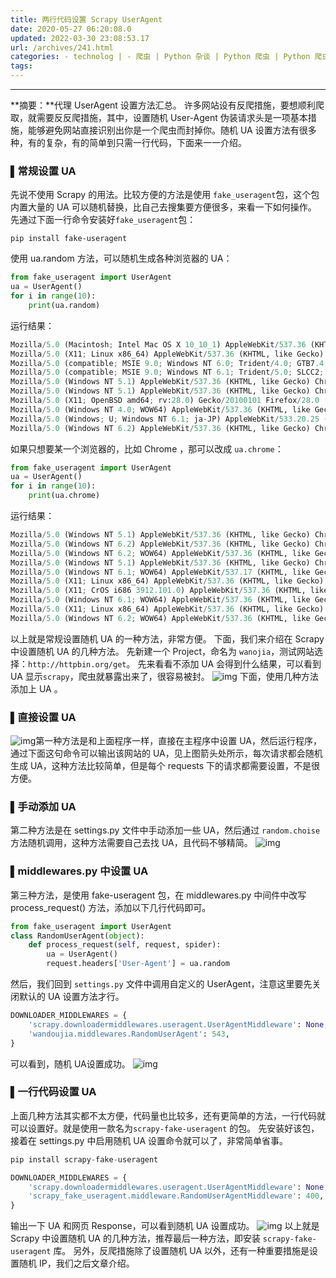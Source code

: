 ```yaml
---
title: 两行代码设置 Scrapy UserAgent
date: 2020-05-27 06:20:08.0
updated: 2022-03-30 23:08:53.17
url: /archives/241.html
categories: - technolog | - 爬虫 | Python 杂谈 | Python 爬虫 | Python 爬虫 App
tags: 
---
```




* * *

**摘要：**代理 UserAgent 设置方法汇总。 许多网站设有反爬措施，要想顺利爬取，就需要反反爬措施，其中，设置随机 User-Agent 伪装请求头是一项基本措施，能够避免网站直接识别出你是一个爬虫而封掉你。随机 UA 设置方法有很多种，有的复杂，有的简单到只需一行代码，下面来一一介绍。

### ▌常规设置 UA

先说不使用 Scrapy 的用法。比较方便的方法是使用 `fake_useragent`包，这个包内置大量的 UA 可以随机替换，比自己去搜集要方便很多，来看一下如何操作。 先通过下面一行命令安装好`fake_useragent`包：

```
pip install fake-useragent
```

使用 ua.random 方法，可以随机生成各种浏览器的 UA：

```python
from fake_useragent import UserAgent
ua = UserAgent()
for i in range(10):
    print(ua.random)
```

运行结果：

```python
Mozilla/5.0 (Macintosh; Intel Mac OS X 10_10_1) AppleWebKit/537.36 (KHTML, like Gecko) Chrome/37.0.2062.124 Safari/537.36
Mozilla/5.0 (X11; Linux x86_64) AppleWebKit/537.36 (KHTML, like Gecko) Chrome/34.0.1847.137 Safari/4E423F
Mozilla/5.0 (compatible; MSIE 9.0; Windows NT 6.0; Trident/4.0; GTB7.4; InfoPath.3; SV1; .NET CLR 3.1.76908; WOW64; en-US)
Mozilla/5.0 (compatible; MSIE 9.0; Windows NT 6.1; Trident/5.0; SLCC2; .NET CLR 2.0.50727; .NET CLR 3.5.30729; .NET CLR 3.0.30729; Media Center PC 6.0; InfoPath.2; .NET CLR 1.1.4322; .NET4.0C; Tablet PC 2.0)
Mozilla/5.0 (Windows NT 5.1) AppleWebKit/537.36 (KHTML, like Gecko) Chrome/41.0.2224.3 Safari/537.36
Mozilla/5.0 (Windows NT 5.1) AppleWebKit/537.36 (KHTML, like Gecko) Chrome/34.0.1847.116 Safari/537.36 Mozilla/5.0 (iPad; U; CPU OS 3_2 like Mac OS X; en-us) AppleWebKit/531.21.10 (KHTML, like Gecko) Version/4.0.4 Mobile/7B334b Safari/531.21.10
Mozilla/5.0 (X11; OpenBSD amd64; rv:28.0) Gecko/20100101 Firefox/28.0
Mozilla/5.0 (Windows NT 4.0; WOW64) AppleWebKit/537.36 (KHTML, like Gecko) Chrome/37.0.2049.0 Safari/537.36
Mozilla/5.0 (Windows; U; Windows NT 6.1; ja-JP) AppleWebKit/533.20.25 (KHTML, like Gecko) Version/5.0.3 Safari/533.19.4
Mozilla/5.0 (Windows NT 6.2) AppleWebKit/537.36 (KHTML, like Gecko) Chrome/28.0.1464.0 Safari/537.36
```

如果只想要某一个浏览器的，比如 Chrome ，那可以改成 `ua.chrome`：

```python
from fake_useragent import UserAgent
ua = UserAgent()
for i in range(10):
    print(ua.chrome)
```

运行结果：

```python
Mozilla/5.0 (Windows NT 5.1) AppleWebKit/537.36 (KHTML, like Gecko) Chrome/31.0.1650.16 Safari/537.36
Mozilla/5.0 (Windows NT 6.2) AppleWebKit/537.36 (KHTML, like Gecko) Chrome/28.0.1464.0 Safari/537.36
Mozilla/5.0 (Windows NT 6.2; WOW64) AppleWebKit/537.36 (KHTML, like Gecko) Chrome/27.0.1500.55 Safari/537.36
Mozilla/5.0 (Windows NT 5.1) AppleWebKit/537.36 (KHTML, like Gecko) Chrome/36.0.1985.67 Safari/537.36
Mozilla/5.0 (Windows NT 6.1; WOW64) AppleWebKit/537.17 (KHTML, like Gecko) Chrome/24.0.1312.60 Safari/537.17
Mozilla/5.0 (X11; Linux x86_64) AppleWebKit/537.36 (KHTML, like Gecko) Chrome/33.0.1750.517 Safari/537.36
Mozilla/5.0 (X11; CrOS i686 3912.101.0) AppleWebKit/537.36 (KHTML, like Gecko) Chrome/27.0.1453.116 Safari/537.36
Mozilla/5.0 (Windows NT 6.1; WOW64) AppleWebKit/537.36 (KHTML, like Gecko) Chrome/29.0.1547.62 Safari/537.36
Mozilla/5.0 (X11; Linux x86_64) AppleWebKit/537.36 (KHTML, like Gecko) Chrome/41.0.2227.0 Safari/537.36
Mozilla/5.0 (Windows NT 6.2; WOW64) AppleWebKit/537.36 (KHTML, like Gecko) Chrome/29.0.1547.2 Safari/537.36
```

以上就是常规设置随机 UA 的一种方法，非常方便。 下面，我们来介绍在 Scrapy 中设置随机 UA 的几种方法。 先新建一个 Project，命名为 `wanojia`，测试网站选择：`http://httpbin.org/get`。 先来看看不添加 UA 会得到什么结果，可以看到 UA 显示`scrapy`，爬虫就暴露出来了，很容易被封。 ![img](https://images-aiyc-1301641396.cos.ap-guangzhou.myqcloud.com/20200712165235.jpg) 下面，使用几种方法添加上 UA 。

### ▌直接设置 UA

![img](https://images-aiyc-1301641396.cos.ap-guangzhou.myqcloud.com/20200712165241.jpg)第一种方法是和上面程序一样，直接在主程序中设置 UA，然后运行程序，通过下面这句命令可以输出该网站的 UA，见上图箭头处所示，每次请求都会随机生成 UA，这种方法比较简单，但是每个 requests 下的请求都需要设置，不是很方便。

### ▌手动添加 UA

第二种方法是在 settings.py 文件中手动添加一些 UA，然后通过 `random.choise` 方法随机调用，这种方法需要自己去找 UA，且代码不够精简。 ![img](https://images-aiyc-1301641396.cos.ap-guangzhou.myqcloud.com/20200712165246.jpg)

### ▌middlewares.py 中设置 UA

第三种方法，是使用 fake-useragent 包，在 middlewares.py 中间件中改写 process\_request() 方法，添加以下几行代码即可。

```python
from fake_useragent import UserAgent
class RandomUserAgent(object):
    def process_request(self, request, spider):
        ua = UserAgent()
        request.headers['User-Agent'] = ua.random
```

然后，我们回到 `settings.py` 文件中调用自定义的 UserAgent，注意这里要先关闭默认的 UA 设置方法才行。

```python
DOWNLOADER_MIDDLEWARES = {
    'scrapy.downloadermiddlewares.useragent.UserAgentMiddleware': None, 
    'wandoujia.middlewares.RandomUserAgent': 543,
}
```

可以看到，随机 UA设置成功。 ![img](https://images-aiyc-1301641396.cos.ap-guangzhou.myqcloud.com/20200712165251.jpg)

### ▌一行代码设置 UA

上面几种方法其实都不太方便，代码量也比较多，还有更简单的方法，一行代码就可以设置好。就是使用一款名为`scrapy-fake-useragent` 的包。 先安装好该包，接着在 settings.py 中启用随机 UA 设置命令就可以了，非常简单省事。

```python
pip install scrapy-fake-useragent
```

```python
DOWNLOADER_MIDDLEWARES = {
    'scrapy.downloadermiddlewares.useragent.UserAgentMiddleware': None, # 关闭默认方法
    'scrapy_fake_useragent.middleware.RandomUserAgentMiddleware': 400, # 开启
}
```

输出一下 UA 和网页 Response，可以看到随机 UA 设置成功。 ![img](https://images-aiyc-1301641396.cos.ap-guangzhou.myqcloud.com/20200712165256.jpg) 以上就是 Scrapy 中设置随机 UA 的几种方法，推荐最后一种方法，即安装 `scrapy-fake-useragent` 库。 另外，反爬措施除了设置随机 UA 以外，还有一种重要措施是设置随机 IP，我们之后文章介绍。